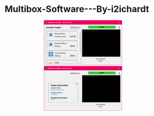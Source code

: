 # Multibox-Software---By-i2ichardt
<p align="center">
  <img src="/Image/Image1.png" width="50%" title="hover text">
  <br>
  <img src="/Image/Image2.png" width="50%" alt="accessibility text">
</p>
